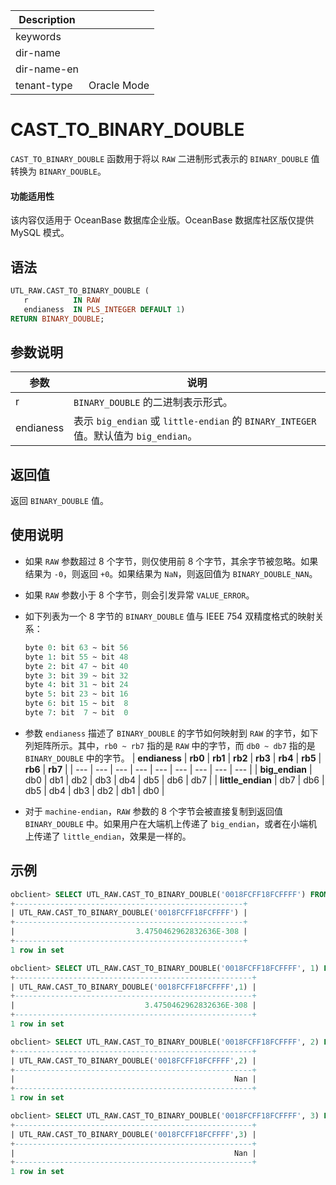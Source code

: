 | Description   |                 |
|---------------|-----------------|
| keywords      |                 |
| dir-name      |                 |
| dir-name-en   |                 |
| tenant-type   | Oracle Mode     |

# CAST_TO_BINARY_DOUBLE

`CAST_TO_BINARY_DOUBLE` 函数用于将以 `RAW` 二进制形式表示的 `BINARY_DOUBLE` 值转换为 `BINARY_DOUBLE`。 

  <main id="notice" >
    <h4>功能适用性</h4>
    <p>该内容仅适用于 OceanBase 数据库企业版。OceanBase 数据库社区版仅提供 MySQL 模式。</p>
  </main>

## 语法

```sql
UTL_RAW.CAST_TO_BINARY_DOUBLE (
   r          IN RAW
   endianess  IN PLS_INTEGER DEFAULT 1) 
RETURN BINARY_DOUBLE;
```

## 参数说明

| **参数** | **说明** |
| --- | --- |
| r | `BINARY_DOUBLE` 的二进制表示形式。 |
| endianess | 表示 `big_endian` 或 `little-endian` 的 `BINARY_INTEGER` 值。默认值为  `big_endian`。 |

## 返回值

返回 `BINARY_DOUBLE` 值。

## 使用说明

- 如果 `RAW` 参数超过 8 个字节，则仅使用前 8 个字节，其余字节被忽略。如果结果为 `-0`，则返回 `+0`。如果结果为 `NaN`，则返回值为 `BINARY_DOUBLE_NAN`。
- 如果 `RAW` 参数小于 8 个字节，则会引发异常 `VALUE_ERROR`。
- 如下列表为一个 8 字节的 `BINARY_DOUBLE` 值与 IEEE 754 双精度格式的映射关系：
   
   ```sql
   byte 0: bit 63 ~ bit 56
   byte 1: bit 55 ~ bit 48
   byte 2: bit 47 ~ bit 40
   byte 3: bit 39 ~ bit 32
   byte 4: bit 31 ~ bit 24
   byte 5: bit 23 ~ bit 16
   byte 6: bit 15 ~ bit  8
   byte 7: bit  7 ~ bit  0
   ```

- 参数 `endianess` 描述了 `BINARY_DOUBLE` 的字节如何映射到 `RAW` 的字节，如下列矩阵所示。其中，`rb0 ~ rb7` 指的是 `RAW` 中的字节，而 `db0 ~ db7` 指的是 `BINARY_DOUBLE` 中的字节。
   | **endianess** | **rb0** | **rb1** | **rb2** | **rb3** | **rb4** | **rb5** | **rb6** | **rb7** |
   | --- | --- | --- | --- | --- | --- | --- | --- | --- |
   | **big_endian** | db0 | db1 | db2 | db3 | db4 | db5 | db6 | db7 |
   | **little_endian** | db7 | db6 | db5 | db4 | db3 | db2 | db1 | db0 |

- 对于 `machine-endian`，`RAW` 参数的 8 个字节会被直接复制到返回值 `BINARY_DOUBLE` 中。如果用户在大端机上传递了 `big_endian`，或者在小端机上传递了 `little_endian`，效果是一样的。
  
## 示例

```sql
obclient> SELECT UTL_RAW.CAST_TO_BINARY_DOUBLE('0018FCFF18FCFFFF') FROM DUAL;
+---------------------------------------------------+
| UTL_RAW.CAST_TO_BINARY_DOUBLE('0018FCFF18FCFFFF') |
+---------------------------------------------------+
|                           3.4750462962832636E-308 |
+---------------------------------------------------+
1 row in set 

obclient> SELECT UTL_RAW.CAST_TO_BINARY_DOUBLE('0018FCFF18FCFFFF', 1) FROM DUAL;
+-----------------------------------------------------+
| UTL_RAW.CAST_TO_BINARY_DOUBLE('0018FCFF18FCFFFF',1) |
+-----------------------------------------------------+
|                             3.4750462962832636E-308 |
+-----------------------------------------------------+
1 row in set 

obclient> SELECT UTL_RAW.CAST_TO_BINARY_DOUBLE('0018FCFF18FCFFFF', 2) FROM DUAL;
+-----------------------------------------------------+
| UTL_RAW.CAST_TO_BINARY_DOUBLE('0018FCFF18FCFFFF',2) |
+-----------------------------------------------------+
|                                                 Nan |
+-----------------------------------------------------+
1 row in set 

obclient> SELECT UTL_RAW.CAST_TO_BINARY_DOUBLE('0018FCFF18FCFFFF', 3) FROM DUAL;
+-----------------------------------------------------+
| UTL_RAW.CAST_TO_BINARY_DOUBLE('0018FCFF18FCFFFF',3) |
+-----------------------------------------------------+
|                                                 Nan |
+-----------------------------------------------------+
1 row in set
```